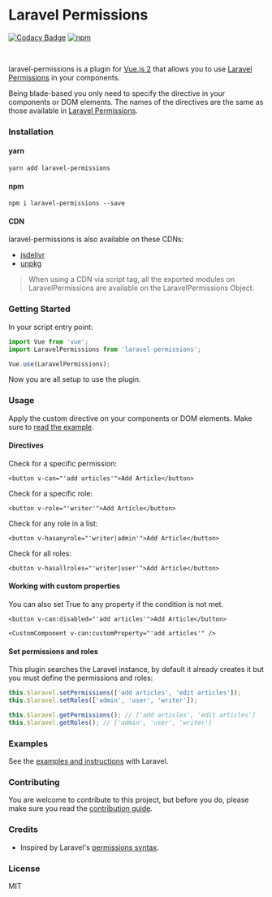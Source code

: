 
# Laravel Permissions

[![Codacy Badge](https://api.codacy.com/project/badge/Grade/76f6b99f5836453aa24720f03078f536)](https://www.codacy.com/app/williamcruzme/laravel-permissions?utm_source=github.com&amp;utm_medium=referral&amp;utm_content=williamcruzme/laravel-permissions&amp;utm_campaign=Badge_Grade)
[![npm](https://img.shields.io/npm/v/laravel-permissions.svg)](https://www.npmjs.com/package/laravel-permissions)

<br>

laravel-permissions is a plugin for [Vue.js 2](https://vuejs.org/) that allows you to use [Laravel Permissions](https://github.com/spatie/laravel-permission) in your components.

Being blade-based you only need to specify the directive in your components or DOM elements. The names of the directives are the same as those available in [Laravel Permissions](https://github.com/spatie/laravel-permission#using-blade-directives).

### Installation

#### yarn

```
yarn add laravel-permissions
```

#### npm

```
npm i laravel-permissions --save
```

#### CDN

laravel-permissions is also available on these CDNs:

- [jsdelivr](https://cdn.jsdelivr.net/npm/laravel-permissions@latest/dist/laravel-permissions.min.js)
- [unpkg](https://unpkg.com/laravel-permissions)

> When using a CDN via script tag, all the exported modules on LaravelPermissions are available on the LaravelPermissions Object.

### Getting Started

In your script entry point:
```javascript
import Vue from 'vue';
import LaravelPermissions from 'laravel-permissions';

Vue.use(LaravelPermissions);
```

Now you are all setup to use the plugin.

### Usage

Apply the custom directive on your components or DOM elements. Make sure to [read the example](examples).

#### Directives

Check for a specific permission:

```vue
<button v-can="'add articles'">Add Article</button>
```

Check for a specific role:

```vue
<button v-role="'writer'">Add Article</button>
```

Check for any role in a list:

```vue
<button v-hasanyrole="'writer|admin'">Add Article</button>
```

Check for all roles:

```vue
<button v-hasallroles="'writer|user'">Add Article</button>
```
#### Working with custom properties

 You can also set True to any property if the condition is not met.

```vue
<button v-can:disabled="'add articles'">Add Article</button>

<CustomComponent v-can:customProperty="'add articles'" />
```

#### Set permissions and roles

This plugin searches the Laravel instance, by default it already creates it but you must define the permissions and roles:

```js
this.$laravel.setPermissions(['add articles', 'edit articles']);
this.$laravel.setRoles(['admin', 'user', 'writer']);

this.$laravel.getPermissions(); // ['add articles', 'edit articles']
this.$laravel.getRoles(); // ['admin', 'user', 'writer']
```

### Examples

See the [examples and instructions](examples) with Laravel.

### Contributing

You are welcome to contribute to this project, but before you do, please make sure you read the [contribution guide](CONTRIBUTING.md).

### Credits

- Inspired by Laravel's [permissions syntax](https://github.com/spatie/laravel-permission#using-blade-directives).

### License

MIT

